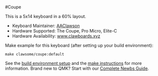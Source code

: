 #Coupe

This is a 5x14 keyboard in a 60% layout.

* Keyboard Maintainer: [AAClawson](http://github.com/AlisGraveNil)
* Hardware Supported: The Coupe, Pro Micro, Elite-C
* Hardware Availability: www.clawboards.xyz

Make example for this keyboard (after setting up your build environment):

    make clawsome/coupe:default

See the [build environment setup](https://docs.qmk.fm/#/getting_started_build_tools) and the [make instructions](https://docs.qmk.fm/#/getting_started_make_guide) for more information. Brand new to QMK? Start with our [Complete Newbs Guide](https://docs.qmk.fm/#/newbs).
